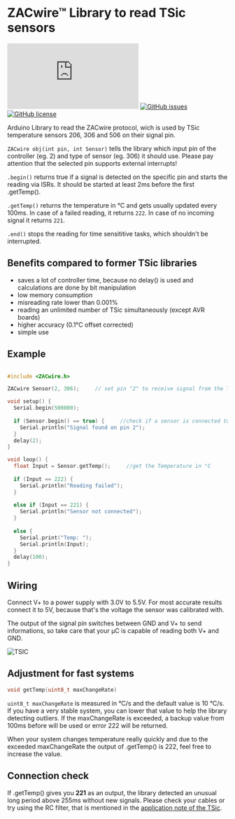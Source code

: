 # ZACwire™ Library to read TSic sensors
[![Only 32 Kb](https://badge-size.herokuapp.com/lebuni/ZACwire-Library/master/ZACwire.cpp)](https://github.com/lebuni/ZACwire-Library/blob/master/ZACwire.cpp) 
[![GitHub issues](https://img.shields.io/github/issues/lebuni/ZACwire-Library.svg)](https://github.com/lebuni/ZACwire-Library/issues/) 
[![GitHub license](https://img.shields.io/github/license/lebuni/ZACwire-Library.svg)](https://github.com/lebuni/ZACwire-Library/blob/master/LICENSE)


Arduino Library to read the ZACwire protocol, wich is used by TSic temperature sensors 206, 306 and 506 on their signal pin.

`ZACwire obj(int pin, int Sensor)` tells the library which input pin of the controller (eg. 2) and type of sensor (eg. 306) it should use. Please pay attention that the selected pin supports external interrupts!

`.begin()` returns true if a signal is detected on the specific pin and starts the reading via ISRs. It should be started at least 2ms before the first .getTemp().

`.getTemp()` returns the temperature in °C and gets usually updated every 100ms. In case of a failed reading, it returns `222`. In case of no incoming signal it returns `221`.

`.end()` stops the reading for time sensititive tasks, which shouldn't be interrupted.


## Benefits compared to former TSic libraries
- saves a lot of controller time, because no delay() is used and calculations are done by bit manipulation
- low memory consumption
- misreading rate lower than 0.001%
- reading an unlimited number of TSic simultaneously (except AVR boards)
- higher accuracy (0.1°C offset corrected)
- simple use






## Example
```c++

#include <ZACwire.h>

ZACwire Sensor(2, 306);		// set pin "2" to receive signal from the TSic "306"

void setup() {
  Serial.begin(500000);
  
  if (Sensor.begin() == true) {     //check if a sensor is connected to the pin
    Serial.println("Signal found on pin 2");
  }
  delay(2);
}

void loop() {
  float Input = Sensor.getTemp();     //get the Temperature in °C
  
  if (Input == 222) {
    Serial.println("Reading failed");
  }
  
  else if (Input == 221) {
    Serial.println("Sensor not connected");
  }
  
  else {
    Serial.print("Temp: ");
    Serial.println(Input);
  }
  delay(100);
}
```



## Wiring
Connect V+ to a power supply with 3.0V to 5.5V. For most accurate results connect it to 5V, because that's the voltage the sensor was calibrated with.

The output of the signal pin switches between GND and V+ to send informations, so take care that your µC is capable of reading both V+ and GND.

![TSIC](https://user-images.githubusercontent.com/62163284/116116897-f5ed5900-a6bb-11eb-95b8-ba8f4ef129cc.png)



## Adjustment for fast systems

```c++
void getTemp(uint8_t maxChangeRate)
```
`uint8_t maxChangeRate` is measured in °C/s and the default value is 10 °C/s. If you have a very stable system, you can lower that value to help the library detecting outliers. If the maxChangeRate is exceeded, a backup value from 100ms before will be used or error 222 will be returned.

When your system changes temperature really quickly and due to the exceeded maxChangeRate the output of .getTemp() is 222, feel free to increase the value.

## Connection check
If .getTemp() gives you **221** as an output, the library detected an unusual long period above 255ms without new signals. Please check your cables or try using the RC filter, that is mentioned in the [application note of the TSic](https://www.ist-ag.com/sites/default/files/attsic_e.pdf).
